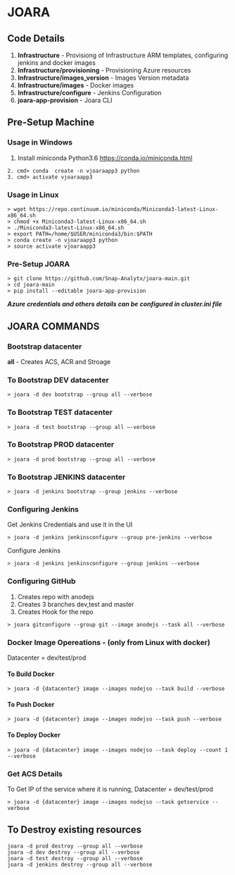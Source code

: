 # JOARA


## Code Details

1. **Infrastructure** - Provisiong of Infrastructure ARM templates, configuring jenkins and docker images
2. **Infrastructure/provisioning** - Provisioning Azure resources
3. **Infrastructure/images_version** - Images Version metadata
4. **Infrastructure/images** - Docker images
5. **Infrastructure/configure** - Jenkins Configuration
6. **joara-app-provision** - Joara CLI


## Pre-Setup Machine

### Usage in Windows

1. Install miniconda Python3.6 https://conda.io/miniconda.html

```shell
2. cmd> conda  create -n vjoaraapp3 python
3. cmd> activate vjoaraapp3
```

### Usage in Linux


```shell
> wget https://repo.continuum.io/miniconda/Miniconda3-latest-Linux-x86_64.sh
> chmod +x Miniconda3-latest-Linux-x86_64.sh
> ./Miniconda3-latest-Linux-x86_64.sh
> export PATH=/home/$USER/miniconda3/bin:$PATH
> conda create -n vjoaraapp3 python
> source activate vjoaraapp3
```

### Pre-Setup JOARA

```shell
> git clone https://github.com/Snap-Analytx/joara-main.git
> cd joara-main
> pip install --editable joara-app-provision
```

**_Azure credentials and others details can be configured in _cluster.ini_ file_**

## JOARA COMMANDS

### Bootstrap datacenter

**all** - Creates ACS, ACR and Stroage

### To Bootstrap DEV datacenter

```shell
> joara -d dev bootstrap --group all --verbose
```

### To Bootstrap TEST datacenter

```shell
> joara -d test bootstrap --group all –-verbose
```

### To Bootstrap PROD datacenter

```shell
> joara -d prod bootstrap --group all --verbose
```

### To Bootstrap JENKINS datacenter

```shell
> joara -d jenkins bootstrap --group jenkins --verbose
```

### Configuring Jenkins

Get Jenkins Credentials and use it in the UI
```shell
> joara -d jenkins jenkinsconfigure --group pre-jenkins --verbose
```

Configure Jenkins 

```shell
> joara -d jenkins jenkinsconfigure --group jenkins --verbose
```

### Configuring GitHub

1. Creates repo with anodejs
2. Creates 3 branches dev,test and master
3. Creates Hook for the repo

```shell
> joara gitconfigure --group git --image anodejs --task all --verbose
```

### Docker Image Opereations - (only from Linux with docker)


Datacenter = dev/test/prod

#### To Build Docker


```shell
> joara -d {datacenter} image --images nodejso --task build --verbose
```

#### To Push Docker

```shell
> joara -d {datacenter} image --images nodejso --task push --verbose
```

#### To Deploy Docker

```shell
> joara -d {datacenter} image --images nodejso --task deploy --count 1 --verbose
```


### Get ACS Details

To Get IP of the service where it is running, Datacenter = dev/test/prod

```shell
> joara -d {datacenter} image --images nodejso --task getservice --verbose
```


## To Destroy existing resources

```shell
joara -d prod destroy --group all --verbose
joara -d dev destroy --group all --verbose
joara -d test destroy --group all --verbose
joara -d jenkins destroy --group all --verbose
```